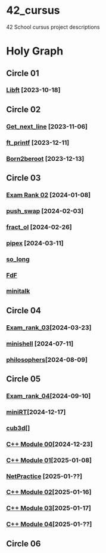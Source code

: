 # 42_cursus
42 School cursus project descriptions

# Holy Graph
## Circle 01

### [Libft](https://github.com/luismiguelcasadodiaz/libft) [2023-10-18]


## Circle 02
### [Get_next_line](https://github.com/luismiguelcasadodiaz/get_next_line) [2023-11-06]
### [ft_printf](https://github.com/luismiguelcasadodiaz/ft_printf) [2023-12-11]
### [Born2beroot](https://github.com/luismiguelcasadodiaz/Born2beRoot) [2023-12-13]

## Circle 03
### [Exam Rank 02](https://github.com/luismiguelcasadodiaz/Exam_Rank_02) [2024-01-08]
### [push_swap](https://github.com/luismiguelcasadodiaz/push_swap) [2024-02-03]
### [fract_ol](https://github.com/luismiguelcasadodiaz/fract-ol) [2024-02-26]
### [pipex](https://github.com/luismiguelcasadodiaz/pipex) [2024-03-11]
### [so_long]()
### [FdF]()
### [minitalk]()


## Circle 04
### [Exam_rank_03]()[2024-03-23]
### [minishell](https://github.com/luismiguelcasadodiaz/minishell) [2024-07-11]
### [philosophers](https://github.com/luismiguelcasadodiaz/philosophers)[2024-08-09]


## Circle 05
### [Exam_rank_04](https://github.com/luismiguelcasadodiaz/Exam_rank_04)[2024-09-10]
### [miniRT](https://github.com/luismiguelcasadodiaz/miniRT)[2024-12-17]

### [cub3d]()[]
### [C++ Module 00](https://github.com/luismiguelcasadodiaz/CPP_00/tree/main)[2024-12-23]
### [C++ Module 01](https://github.com/luismiguelcasadodiaz/CPP_01/tree/main)[2025-01-08]
### [NetPractice](https://github.com/luismiguelcasadodiaz/NetPractice) [2025-01-??]
### [C++ Module 02](https://github.com/luismiguelcasadodiaz/CPP_02/tree/main)[2025-01-16]
### [C++ Module 03](https://github.com/luismiguelcasadodiaz/CPP_03/tree/main)[2025-01-17]
### [C++ Module 04](https://github.com/luismiguelcasadodiaz/CPP_04/tree/main)[2025-01-??]

## Circle 06

